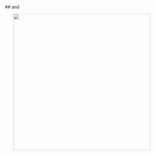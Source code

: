 <p align: "center"> 
  ## and 
</p>


<p align="center">
  <img src="https://github.com/user-attachments/assets/62b669e8-9feb-463a-ac73-5d89f4eea3b8" width="450" />
</p>




<!--
**NicoMuntean/NicoMuntean** is a ✨ _special_ ✨ repository because its `README.md` (this file) appears on your GitHub profile.

Here are some ideas to get you started:

- 🔭 I’m currently working on ...
- 🌱 I’m currently learning ...
- 👯 I’m looking to collaborate on ...
- 🤔 I’m looking for help with ...
- 💬 Ask me about ...
- 📫 How to reach me: ...
- 😄 Pronouns: ...
- ⚡ Fun fact: ...
-->
